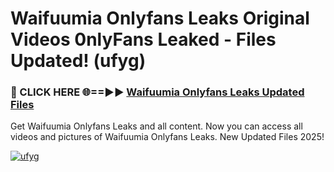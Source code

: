 # Waifuumia Onlyfans Leaks Original Videos 0nlyFans Leaked - Files Updated! (ufyg)

<h3>🔴 CLICK HERE 🌐==►► <a href="https://tinyurl.com/3hn5wdd3" rel="nofollow">Waifuumia Onlyfans Leaks Updated Files</a></h3>

Get Waifuumia Onlyfans Leaks and all content. Now you can access all videos and pictures of Waifuumia Onlyfans Leaks. New Updated Files 2025!

[![ufyg](https://i.imgur.com/4HnBqBT.gif)](https://tinyurl.com/3hn5wdd3)
